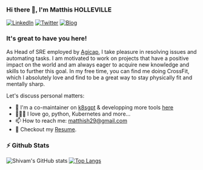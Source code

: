 ### Hi there 👋, I'm Matthis HOLLEVILLE

[![LinkedIn](https://img.shields.io/badge/linkedin-%230077B5.svg?style=for-the-badge&logo=linkedin&logoColor=white)](https://www.linkedin.com/in/matthis-holleville/)
[![Twitter](https://img.shields.io/badge/Twitter-%231DA1F2.svg?style=for-the-badge&logo=Twitter&logoColor=white)](https://twitter.com/sreguys)
[![Blog](https://img.shields.io/badge/BLOG-blue?style=for-the-badge&logo=blogger&logoColor=white)](https://tpamp.gitlab.io/blog/)



### It's great to have you here! &nbsp;

As Head of SRE employed by [Agicap](https://agicap.com/), I take pleasure in resolving issues and automating tasks. I am motivated to work on projects that have a positive impact on the world and am always eager to acquire new knowledge and skills to further this goal. In my free time, you can find me doing CrossFit, which I absolutely love and find to be a great way to stay physically fit and mentally sharp.

Let's discuss personal matters:

- 🔭 I'm a co-maintainer on [k8sgpt](https://github.com/k8sgpt-ai/k8sgpt) & developping more tools [here](https://github.com/matthisholleville)
- 👨🏻‍💻 I love go, python, Kubernetes and more...
- 📫 How to reach me: matthish29@gmail.com
- 📝 Checkout my [Resume](https://github.com/matthisholleville/matthisholleville/blob/master/resume.pdf).

### ⚡ Github Stats

![Shivam's GitHub stats](https://github-readme-stats-sigma-five.vercel.app/api?username=matthisholleville&hide=stars&count_private=true&show_icons=true&theme=radical)
[![Top Langs](https://github-readme-stats-sigma-five.vercel.app/api/top-langs/?username=matthisholleville&layout=compact&theme=radical)](https://github.com/matthisholleville/github-readme-stats)

<!--
**matthisholleville/matthisholleville** is a ✨ _special_ ✨ repository because its `README.md` (this file) appears on your GitHub profile.

Here are some ideas to get you started:

- 🔭 I’m currently working on ...
- 🌱 I’m currently learning ...
- 👯 I’m looking to collaborate on ...
- 🤔 I’m looking for help with ...
- 💬 Ask me about ...
- 📫 How to reach me: ...
- 😄 Pronouns: ...
- ⚡ Fun fact: ...
-->
